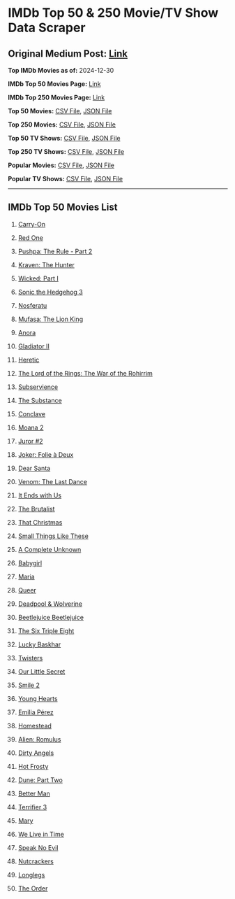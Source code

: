 # IMDb Top 50 & 250 Movie/TV Show Data Scraper

## Original Medium Post: [Link](https://medium.com/@nishantsahoo/which-movie-should-i-watch-5c83a3c0f5b1)

**Top IMDb Movies as of:** 2024-12-30

**IMDb Top 50 Movies Page:** [Link](https://www.imdb.com/search/title/?title_type=feature&release_date=2024-01-01,2024-12-31)

**IMDb Top 250 Movies Page:** [Link](https://www.imdb.com/chart/top/)

**Top 50 Movies:** [CSV File](/data/top50/movies.csv), [JSON File](/data/top50/movies.json)

**Top 250 Movies:** [CSV File](/data/top250/movies.csv), [JSON File](/data/top250/movies.json)

**Top 50 TV Shows:** [CSV File](/data/top50/shows.csv), [JSON File](/data/top50/shows.json)

**Top 250 TV Shows:** [CSV File](/data/top250/shows.csv), [JSON File](/data/top250/shows.json)

**Popular Movies:** [CSV File](/data/popular/movies.csv), [JSON File](/data/popular/movies.json)

**Popular TV Shows:** [CSV File](/data/popular/shows.csv), [JSON File](/data/popular/shows.json)

---

## IMDb Top 50 Movies List

1. [Carry-On](https://www.imdb.com/title/tt21382296/)

2. [Red One](https://www.imdb.com/title/tt14948432/)

3. [Pushpa: The Rule - Part 2](https://www.imdb.com/title/tt16539454/)

4. [Kraven: The Hunter](https://www.imdb.com/title/tt8790086/)

5. [Wicked: Part I](https://www.imdb.com/title/tt1262426/)

6. [Sonic the Hedgehog 3](https://www.imdb.com/title/tt18259086/)

7. [Nosferatu](https://www.imdb.com/title/tt5040012/)

8. [Mufasa: The Lion King](https://www.imdb.com/title/tt13186482/)

9. [Anora](https://www.imdb.com/title/tt28607951/)

10. [Gladiator II](https://www.imdb.com/title/tt9218128/)

11. [Heretic](https://www.imdb.com/title/tt28015403/)

12. [The Lord of the Rings: The War of the Rohirrim](https://www.imdb.com/title/tt14824600/)

13. [Subservience](https://www.imdb.com/title/tt24871974/)

14. [The Substance](https://www.imdb.com/title/tt17526714/)

15. [Conclave](https://www.imdb.com/title/tt20215234/)

16. [Moana 2](https://www.imdb.com/title/tt13622970/)

17. [Juror #2](https://www.imdb.com/title/tt27403986/)

18. [Joker: Folie à Deux](https://www.imdb.com/title/tt11315808/)

19. [Dear Santa](https://www.imdb.com/title/tt2396431/)

20. [Venom: The Last Dance](https://www.imdb.com/title/tt16366836/)

21. [It Ends with Us](https://www.imdb.com/title/tt10655524/)

22. [The Brutalist](https://www.imdb.com/title/tt8999762/)

23. [That Christmas](https://www.imdb.com/title/tt14855468/)

24. [Small Things Like These](https://www.imdb.com/title/tt27196021/)

25. [A Complete Unknown](https://www.imdb.com/title/tt11563598/)

26. [Babygirl](https://www.imdb.com/title/tt30057084/)

27. [Maria](https://www.imdb.com/title/tt22893404/)

28. [Queer](https://www.imdb.com/title/tt24176060/)

29. [Deadpool & Wolverine](https://www.imdb.com/title/tt6263850/)

30. [Beetlejuice Beetlejuice](https://www.imdb.com/title/tt2049403/)

31. [The Six Triple Eight](https://www.imdb.com/title/tt24458622/)

32. [Lucky Baskhar](https://www.imdb.com/title/tt27540542/)

33. [Twisters](https://www.imdb.com/title/tt12584954/)

34. [Our Little Secret](https://www.imdb.com/title/tt31022050/)

35. [Smile 2](https://www.imdb.com/title/tt29268110/)

36. [Young Hearts](https://www.imdb.com/title/tt15245268/)

37. [Emilia Pérez](https://www.imdb.com/title/tt20221436/)

38. [Homestead](https://www.imdb.com/title/tt29137778/)

39. [Alien: Romulus](https://www.imdb.com/title/tt18412256/)

40. [Dirty Angels](https://www.imdb.com/title/tt23872640/)

41. [Hot Frosty](https://www.imdb.com/title/tt32359447/)

42. [Dune: Part Two](https://www.imdb.com/title/tt15239678/)

43. [Better Man](https://www.imdb.com/title/tt14260836/)

44. [Terrifier 3](https://www.imdb.com/title/tt27911000/)

45. [Mary](https://www.imdb.com/title/tt32084246/)

46. [We Live in Time](https://www.imdb.com/title/tt27131358/)

47. [Speak No Evil](https://www.imdb.com/title/tt27534307/)

48. [Nutcrackers](https://www.imdb.com/title/tt30144381/)

49. [Longlegs](https://www.imdb.com/title/tt23468450/)

50. [The Order](https://www.imdb.com/title/tt26625693/)
